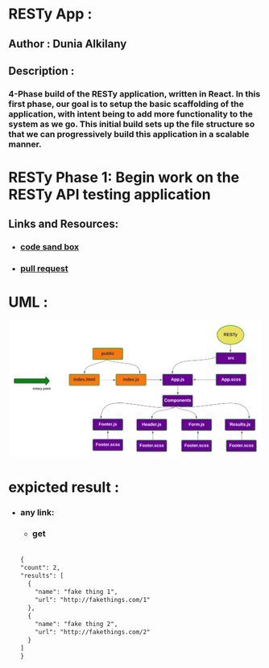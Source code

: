 # RESTy App :

## Author : Dunia Alkilany 

## Description :

### 4-Phase build of the RESTy application, written in React. In this first phase, our goal is to setup the basic scaffolding of the application, with intent being to add more functionality to the system as we go. This initial build sets up the file structure so that we can progressively build this application in a scalable manner.

# RESTy Phase 1: Begin work on the RESTy API testing application


## Links and Resources:

 * ### [code sand box](https://codesandbox.io/s/zen-scott-x1z15)


* ### [pull request](https://github.com/Duniaalkilany/resty/pull/1)

# UML : 

![img](./assets/resty-UML.png)

# expicted result :
* ### any link:
   
    - ### get

 

  ```

  {
  "count": 2,
  "results": [
    {
      "name": "fake thing 1",
      "url": "http://fakethings.com/1"
    },
    {
      "name": "fake thing 2",
      "url": "http://fakethings.com/2"
    }
  ]
  }

  ```
